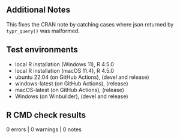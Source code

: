 ## Additional Notes

This fixes the CRAN note by catching cases where json returned by `typr_query()` was malformed.

## Test environments

* local R installation (Windows 11), R 4.5.0
* local R installation (macOS 11.4), R 4.5.0
* ubuntu 22.04 (on GitHub Actions), (devel and release)
* windows-latest (on GitHub Actions), (release)
* macOS-latest (on GitHub Actions), (release)
* Windows (on Winbuilder), (devel and release)

## R CMD check results

0 errors | 0 warnings | 0 notes
